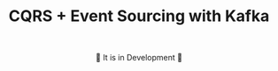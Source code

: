 # <div align="center"> CQRS + Event Sourcing with Kafka </div>

</br>
<div align="center">
<p>🚧 It is in Development 🚧</p>
</div>
